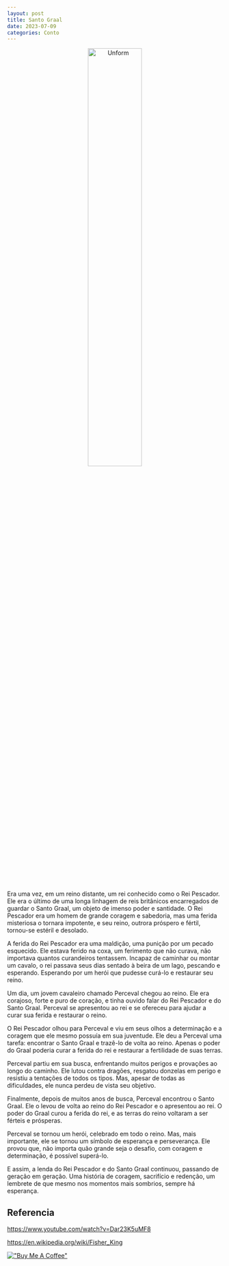 ```yaml
---
layout: post
title: Santo Graal
date: 2023-07-09
categories: Conto
---
```


<p align="center">
<img src="{{ site.baseurl }}/images/2023-07-09-Santo-Graal.png" height="50%" width="50%" alt="Unform" />
</p>


Era uma vez, em um reino distante, um rei conhecido como o Rei Pescador. Ele era o último de uma longa linhagem de reis britânicos encarregados de guardar o Santo Graal, um objeto de imenso poder e santidade. O Rei Pescador era um homem de grande coragem e sabedoria, mas uma ferida misteriosa o tornara impotente, e seu reino, outrora próspero e fértil, tornou-se estéril e desolado.

A ferida do Rei Pescador era uma maldição, uma punição por um pecado esquecido. Ele estava ferido na coxa, um ferimento que não curava, não importava quantos curandeiros tentassem. Incapaz de caminhar ou montar um cavalo, o rei passava seus dias sentado à beira de um lago, pescando e esperando. Esperando por um herói que pudesse curá-lo e restaurar seu reino.

Um dia, um jovem cavaleiro chamado Perceval chegou ao reino. Ele era corajoso, forte e puro de coração, e tinha ouvido falar do Rei Pescador e do Santo Graal. Perceval se apresentou ao rei e se ofereceu para ajudar a curar sua ferida e restaurar o reino.

O Rei Pescador olhou para Perceval e viu em seus olhos a determinação e a coragem que ele mesmo possuía em sua juventude. Ele deu a Perceval uma tarefa: encontrar o Santo Graal e trazê-lo de volta ao reino. Apenas o poder do Graal poderia curar a ferida do rei e restaurar a fertilidade de suas terras.

Perceval partiu em sua busca, enfrentando muitos perigos e provações ao longo do caminho. Ele lutou contra dragões, resgatou donzelas em perigo e resistiu a tentações de todos os tipos. Mas, apesar de todas as dificuldades, ele nunca perdeu de vista seu objetivo.

Finalmente, depois de muitos anos de busca, Perceval encontrou o Santo Graal. Ele o levou de volta ao reino do Rei Pescador e o apresentou ao rei. O poder do Graal curou a ferida do rei, e as terras do reino voltaram a ser férteis e prósperas.

Perceval se tornou um herói, celebrado em todo o reino. Mas, mais importante, ele se tornou um símbolo de esperança e perseverança. Ele provou que, não importa quão grande seja o desafio, com coragem e determinação, é possível superá-lo.

E assim, a lenda do Rei Pescador e do Santo Graal continuou, passando de geração em geração. Uma história de coragem, sacrifício e redenção, um lembrete de que mesmo nos momentos mais sombrios, sempre há esperança.


## Referencia

https://www.youtube.com/watch?v=Dar23K5uMF8

https://en.wikipedia.org/wiki/Fisher_King

[!["Buy Me A Coffee"](https://user-images.githubusercontent.com/1376749/120938564-50c59780-c6e1-11eb-814f-22a0399623c5.png)](https://www.buymeacoffee.com/govinda777)